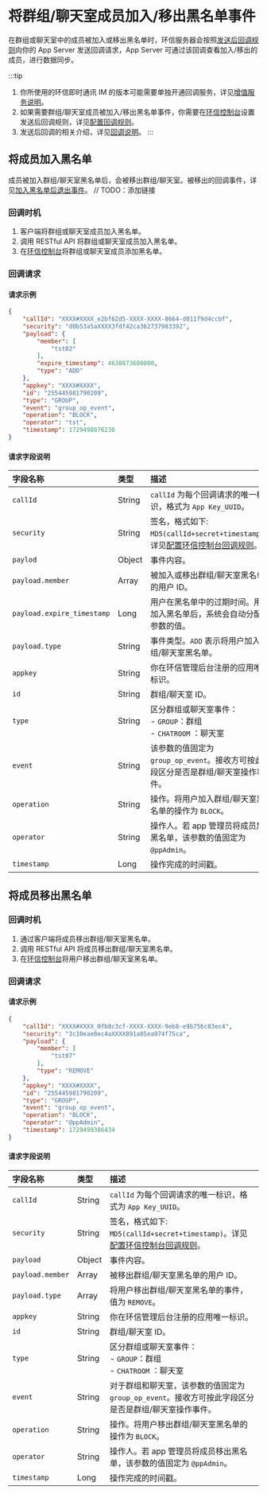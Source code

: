 # 将群组/聊天室成员加入/移出黑名单事件 

在群组或聊天室中的成员被加入或移出黑名单时，环信服务器会按照[发送后回调规则](/product/enable_and_configure_IM.html#配置回调规则)向你的 App Server 发送回调请求，App Server 可通过该回调查看加入/移出的成员，进行数据同步。

:::tip
1. 你所使用的环信即时通讯 IM 的版本可能需要单独开通回调服务，详见[增值服务说明](/product/pricing.html#增值服务费用)。
2. 如果需要群组/聊天室成员被加入/移出黑名单事件，你需要在[环信控制台](https://console.easemob.com/user/login)设置发送后回调规则，详见[配置回调规则](/product/enable_and_configure_IM.html#配置回调规则)。
3. 发送后回调的相关介绍，详见[回调说明](/document/server-side/callback.html)。
:::

## 将成员加入黑名单

成员被加入群组/聊天室黑名单后，会被移出群组/聊天室。被移出的回调事件，详见[加入黑名单后退出事件](quit.html#加入黑名单后退出)。
// TODO：添加链接

### 回调时机

1. 客户端将群组或聊天室成员加入黑名单。
2. 调用 RESTful API 将群组或聊天室成员加入黑名单。
3. 在[环信控制台](https://console.easemob.com/user/login)将群组或聊天室成员添加黑名单。

### 回调请求

#### 请求示例

```json
{
	"callId": "XXXX#XXXX_e2bf62d5-XXXX-XXXX-8664-d011f9d4ccbf",
	"security": "d0b53a5aXXXX3fdf42ca362737983392",
	"payload": {
		"member": [
			"tst02"
		],
		"expire_timestamp": 4638873600000, 
		"type": "ADD"
	},
	"appkey": "XXXX#XXXX",
	"id": "255445981790209",
	"type": "GROUP",
	"event": "group_op_event",
	"operation": "BLOCK",
	"operator": "tst",
	"timestamp": 1729498876236
}

```

#### 请求字段说明

| 字段名称         | 类型   | 描述                                                         |
| :------------- | :----- | :----------------------------------------------------------- |
| `callId`       | String   | `callId` 为每个回调请求的唯一标识，格式为 `App Key_UUID`。 | 
| `security`     | String | 签名，格式如下: `MD5(callId+secret+timestamp)`。详见[配置环信控制台回调规则](/product/enable_and_configure_IM.html#配置回调规则)。|
| `paylod`       | Object | 事件内容。                                                     |
| `payload.member` | Array | 被加入或移出群组/聊天室黑名单的用户 ID。        | 
| `payload.expire_timestamp` | Long | 用户在黑名单中的过期时间。用户加入黑名单后，系统会自动分配该参数的值。  | 
| `payload.type` | String  | 事件类型。`ADD` 表示将用户加入群组/聊天室黑名单。     |
| `appkey`       | String | 你在环信管理后台注册的应用唯一标识。  |
| `id`           | String | 群组/聊天室 ID。                                                 |
| `type`         | String | 区分群组或聊天室事件：<br/> - `GROUP`：群组 <br/> - `CHATROOM` ：聊天室   |
| `event`        | String | 该参数的值固定为 `group_op_event`。接收方可按此字段区分是否是群组/聊天室操作事件。 | 
| `operation`    | String | 操作。将用户加入群组/聊天室黑名单的操作为 `BLOCK`。 |
| `operator`     | String | 操作人。若 app 管理员将成员加入黑名单，该参数的值固定为 `@ppAdmin`。                         | 
| `timestamp`    | Long   | 操作完成的时间戳。                | 

## 将成员移出黑名单 

### 回调时机 

1. 通过客户端将成员移出群组/聊天室黑名单。
2. 调用 RESTful API 将成员移出群组/聊天室黑名单。
3. 在[环信控制台](https://console.easemob.com/user/login)将用户移出群组/聊天室黑名单。

### 回调请求

#### 请求示例

```json
{
	"callId": "XXXX#XXXX_0fb0c3cf-XXXX-XXXX-9eb8-e9b756c83ec4",
	"security": "3c10eae0ec4aXXXX891a85ea974f75ca",
	"payload": {
		"member": [
			"tst07"
		],
		"type": "REMOVE"
	},
	"appkey": "XXXX#XXXX",
	"id": "255445981790209",
	"type": "GROUP",
	"event": "group_op_event",
	"operation": "BLOCK",
	"operator": "@ppAdmin",
	"timestamp": 1729499386434
}
```

#### 请求字段说明

| 字段名称         | 类型   | 描述                                                         |
| :------------- | :----- | :----------------------------------------------------------- |
| `callId`       | String   | `callId` 为每个回调请求的唯一标识，格式为 `App Key_UUID`。 | 
| `security`     | String | 签名，格式如下: `MD5(callId+secret+timestamp)`。详见[配置环信控制台回调规则](/product/enable_and_configure_IM.html#配置回调规则)。|
| `payload`       | Object | 事件内容。                                                     |
| `payload.member` | Array | 被移出群组/聊天室黑名单的用户 ID。        | 
| `payload.type` | Array  | 将用户移出群组/聊天室黑名单的事件，值为 `REMOVE`。     |
| `appkey`       | String | 你在环信管理后台注册的应用唯一标识。  |
| `id`           | String | 群组/聊天室 ID。                                                 |
| `type`         | String | 区分群组或聊天室事件：<br/> - `GROUP`：群组 <br/> - `CHATROOM` ：聊天室   |
| `event`        | String | 对于群组和聊天室，该参数的值固定为 `group_op_event`。接收方可按此字段区分是否是群组/聊天室操作事件。 | 
| `operation`    | String | 操作。将用户移出群组/聊天室黑名单的操作为 `BLOCK`。 |
| `operator`     | String | 操作人。若 app 管理员将成员移出黑名单，该参数的值固定为 `@ppAdmin`。                       | 
| `timestamp`    | Long   | 操作完成的时间戳。  | 



